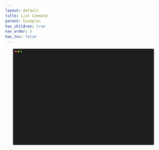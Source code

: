```yaml
---
layout: default
title: List Command
parent: Examples
has_children: true
nav_order: 5
has_toc: false
---
```

<!-- ### **list command:** -->
<p align="center"> 
<img src="img/list_Dark+lighter_100x30.svg" width="90%">
</p>